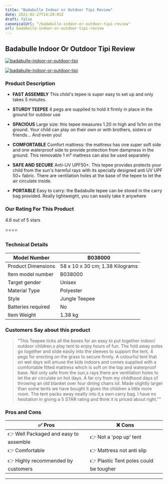 ```yaml
---
title: "Badabulle Indoor or Outdoor Tipi Review"
date: 2021-02-27T14:20:01Z
draft: false
canonicalUrl: “/badabulle-indoor-or-outdoor-tipi-review"
url: badabulle-indoor-or-outdoor-tipi-review
---
```


## Badabulle Indoor Or Outdoor Tipi Review

[![badabulle-indoor-or-outdoor-tipi](<https://images-na.ssl-images-amazon.com/images/I/51HUUdOFBrL._AC_SX679_.jpg>)](<https://www.amazon.co.uk/Badabulle-Indoor-Outdoor-Tepee-Teepee/dp/B07VFDJGXK/?tag=kidsteepees-21>)

[![badabulle-indoor-or-outdoor-tipi](<https://dabuttonfactory.com/button.png?t=CHECK+AMAZON&f=Noto+Sans-Bold&ts=26&tc=fff&hp=45&vp=20&c=11&bgt=unicolored&bgc=4bd42f>)](<https://www.amazon.co.uk/Badabulle-Indoor-Outdoor-Tepee-Teepee/dp/B07VFDJGXK/?tag=kidsteepees-21>)

### Product Description

- **FAST ASSEMBLY** This child's tepee is super easy to set up and only takes 5 minutes.

- **STURDY TEEPEE** 4 pegs are supplied to hold it firmly in place in the ground for outdoor use

- **SPACIOUS** Large size: this tepee measures 1.20 m high and 1x1m on the ground. Your child can play on their own or with brothers, sisters or friends... And even you!

- **COMFORTABLE**  Comfort mattress: the mattress has one super soft side and one waterproof side to provide protection from dampness in the ground. This removable 1 m² mattress can also be used separately

- **SAFE AND SECURE** Anti-UV UPF50+.  This tepee provides protects your child from the sun's harmful rays with its specially designed anti UV UPF 50+ fabric. There are ventilation holes at the base of the tepee to let the air circulate inside.

- **PORTABLE** Easy to carry: the Badabulle tepee can be stored in the carry bag provided. Really lightweight, you can easily take it anywhere

### Our Rating For This Product

4.6 out of 5 stars

⭐⭐⭐⭐

### Technical Details

| Model Number       | B038000                         |
|--------------------|---------------------------------|
| Product Dimensions | 58 x 10 x 30 cm; 1.38 Kilograms |
| Item model number  | B038000                         |
| Target gender      | Unisex                          |
| Material Type      | Polyester                       |
| Style              | Jungle Teepee                   |
| Batteries required | No                              |
| Item Weight        | 1.38 kg                         |

### Customers Say about this product

>  "This Teepee ticks all the boxes for an easy to put together indoor/ outdoor children,s play tent to enjoy hours of fun. The fold away poles go together and slide easily into the sleeves to support the tent, 4 pegs for erecting on the grass to secure firmly. A colourful tent that on wet days will amuse the kids indoors and comes supplied with a comfortable fitted mattress which is soft on the top and waterproof base. Not only safe from the sun,s rays there are ventilation holes to let the air circulate on hot days. A far cry from my childhood days of throwing an old blanket over four dining chairs lol. Made slightly larger than some tents we have bought it gives the children a little more room. The tent packs away neatly into it,s own carry bag. I have no hesitation in giving a 5 STAR rating and think it is priced about right.""

### Pros and Cons

| ✅  Pros | ❌ Cons |
|-|-|
| 👉 Well Packaged and easy to assemble|👉 Not a 'pop up' tent   |
| 👉 Comfortable |👉 Mattress not anti slip  |
| 👉 Highly recommended by customers |👉 Plastic Tent poles could be tougher  |

---
